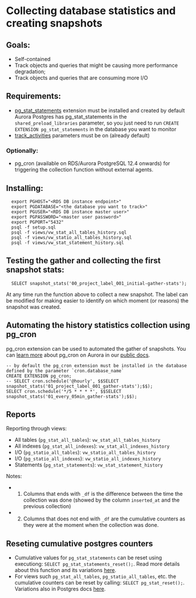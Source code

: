 

# Collecting database statistics and creating snapshots

## Goals: 
  * Self-contained
  * Track objects and queries that might be causing more performance degradation;
  * Track objects and queries that are consuming more I/O

## Requirements:
  * [pg_stat_statements](https://www.postgresql.org/docs/current/pgstatstatements.html) extension must be installed and created 
    by default Aurora Postgres has pg_stat_statements in the `shared_preload_libraries` parameter, so you just need to run `CREATE EXTENSION pg_stat_statements` in the database you want to monitor
  * [track_activities](https://www.postgresql.org/docs/current/runtime-config-statistics.html#GUC-TRACK-ACTIVITIES) parameters must be on (already default)

### Optionally:
  * pg_cron (available on RDS/Aurora PostgreSQL 12.4 onwards) for triggering the collection function without external agents. 
  <!-- https://www.postgresql.org/docs/current/runtime-config-statistics.html#GUC-TRACK-IO-TIMING not recommeded. It will repeatedly query the operating system for the current time, which may cause significant overhead on some platforms.  -->

## Installing:
```
  export PGHOST="<RDS DB instance endpoint>"
  export PGDATABASE="<the database you want to track>"
  export PGUSER="<RDS DB instance master user>"
  export PGPASSWORD="<master user password>"
  export PGPORT="5432"
  psql -f setup.sql
  psql -f views/vw_stat_all_tables_history.sql
  psql -f views/vw_statio_all_tables_history.sql
  psql -f views/vw_stat_statement_history.sql
```

## Testing the gather and collecting the first snapshot stats:
```
  SELECT snapshot_stats('00_project_label_001_initial-gather-stats');
```
At any time run the function above to collect a new snapshot. The label can be modified for making easier to identify on which moment (or reasons) the snapshot was created.


## Automating the history statistics collection using pg_cron

pg_cron extension can be used to automated the gather of snapshots. You can [learn more](https://docs.aws.amazon.com/AmazonRDS/latest/UserGuide/PostgreSQL_pg_cron.html) about pg_cron on Aurora in our [public docs](https://docs.aws.amazon.com/AmazonRDS/latest/UserGuide/PostgreSQL_pg_cron.html).
```
-- by default the pg_cron extension must be installed in the database defined by the parameter `cron.database_name`
CREATE EXTENSION pg_cron;
-- SELECT cron.schedule('@hourly', $$SELECT snapshot_stats('01_project_label_001_gather-stats');$$);
SELECT cron.schedule('*/5 * * * *', $$SELECT snapshot_stats('01_every_05min_gather-stats');$$);
```

## Reports

Reporting through views:
   * All tables (`pg_stat_all_tables`):  `vw_stat_all_tables_history`
   * All indexes (`pg_stat_all_indexes`):  `vw_stat_all_indexes_history`
   * I/O (`pg_statio_all_tables`): `vw_statio_all_tables_history`
   * I/O (`pg_statio_all_indexes`): `vw_statio_all_indexes_history`
   * Statements (`pg_stat_statements`): `vw_stat_statement_history`

   Notes:
   *  1. Columns that ends with `_df` is the difference between the time the collection was done (showed by the column `inserted_at` and the previous collection)
   *  2. Columns that does not end with `_df` are the cumulative counters as they were at the moment when the collection was done.


## Reseting cumulative postgres counters
    
  * Cumulative values for `pg_stat_statements` can be reset using executiong: `SELECT pg_stat_statements_reset();`. Read more details about this function and its variations [here](https://www.postgresql.org/docs/current/pgstatstatements.html#id-1.11.7.39.8.2.1.1.2).
  * For views such `pg_stat_all_tables`, `pg_statio_all_tables`, etc. the cumulative counters can be reset by calling: `SELECT pg_stat_reset();`. Variations also in Postgres docs [here](https://www.postgresql.org/docs/current/monitoring-stats.html#id-1.6.15.7.26.4.2.2.5.1.1.1).

